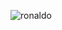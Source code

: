 
![ronaldo](https://user-images.githubusercontent.com/78690660/224477958-c2f340c2-2cc3-4a2a-8597-dd3c3a3558fc.png)
